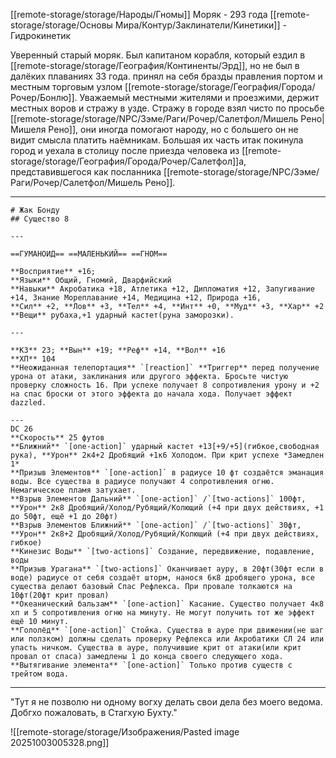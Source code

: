 [[remote-storage/storage/Народы/Гномы]] Моряк - 293 года 
[[remote-storage/storage/Основы Мира/Контур/Заклинатели/Кинетики]] - Гидрокинетик

Уверенный старый моряк. Был капитаном корабля, который ездил в [[remote-storage/storage/География/Континенты/Эрд]], но не был в далёких плаваниях 33 года. принял на себя бразды правления портом и местным торговым узлом [[remote-storage/storage/География/Города/Рочер/Бонлю]].
Уважаемый местными жителями и проезжими, держит местных воров и стражу в узде. Стражу в городе взял чисто по просьбе [[remote-storage/storage/NPC/Зэме/Раги/Рочер/Салетфол/Мишель Рено|Мишеля Рено]], они иногда помогают народу, но с большего он не видит смысла платить наёмникам.
Большая их часть итак покинула город и уехала в столицу после приезда человека из [[remote-storage/storage/География/Города/Рочер/Салетфол]]а, представившегося как посланника [[remote-storage/storage/NPC/Зэме/Раги/Рочер/Салетфол/Мишель Рено]].

---

```pf2e-stats
# Жак Бонду
## Существо 8

---

==ГУМАНОИД== ==МАЛЕНЬКИЙ== ==ГНОМ==

**Восприятие** +16;
**Языки** Общий, Гномий, Дварфийский
**Навыки** Акробатика +18, Атлетика +12, Дипломатия +12, Запугивание +14, Знание Мореплавание +14, Медицина +12, Природа +16,
**Сил** +2, **Лов** +3, **Тел** +4, **Инт** +0, **Муд** +3, **Хар** +2
**Вещи** рубаха,+1 ударный кастет(руна заморозки).

---

**КЗ** 23; **Вын** +19; **Реф** +14, **Вол** +16 
**ХП** 104
**Неожиданная телепортация** `[reaction]` **Триггер** перед получение урона от атаки, заклинания или другого эффекта. Бросьте чистую проверку сложность 16. При успехе получает 8 сопротивления урону и +2 на спас броски от этого эффекта до начала хода. Получает эффект dazzled.

---
DC 26
**Скорость** 25 футов
**Ближний** `[one-action]` ударный кастет +13[+9/+5](гибкое,свободная рука), **Урон** 2к4+2 Дробящий +1к6 Холодом. При крит успехе *Замедлен 1*
**Призыв Элементов** `[one-action]` в радиусе 10 фт создаётся эманация воды. Все существа в радиусе получают 4 сопротивления огню. Немагическое пламя затухает.
**Взрыв Элементов Дальний** `[one-action]` /`[two-actions]` 100фт, **Урон** 2к8 Дробящий/Холод/Рубящий/Колющий (+4 при двух действиях, +1 до 50фт, ещё +1 до 20фт)
**Взрыв Элементов Ближний** `[one-action]` /`[two-actions]` 30фт, **Урон** 2к8+2 Дробящий/Холод/Рубящий/Колющий (+4 при двух действиях, гибкое)
**Кинезис Воды** `[two-actions]` Создание, передвижение, подавление,  воды
**Призыв Урагана** `[two-actions]` Оканчивает ауру, в 20фт(30фт если в воде) радиусе от себя создаёт шторм, нанося 6к8 дробящего урона, все существа делают базовый Спас Рефлекса. При провале толкаются на 10фт(20фт крит провал)
**Океанический бальзам** `[one-action]` Касание. Существо получает 4к8 хп и 5 сопротивления огню на минуту. Не могут получить тот же эффект ещё 10 минут.
**Гололёд** `[one-action]` Стойка. Существа в ауре при движении(не шаг или ползком) должны сделать проверку Рефлекса или Акробатики СЛ 24 или упасть ничком. Существа в ауре, получившие крит от атаки(или крит провал от спаса) замедлены 1 до конца своего следующего хода.
**Вытягивание элемента** `[one-action]` Только против существ с трейтом вода. 
```
---
"Тут я не позволю ни одному вогху делать свои дела без моего ведома. Добгхо пожаловать, в Стагхую Бухту."


![[remote-storage/storage/Изображения/Pasted image 20251003005328.png]]